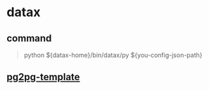 # datax
## command
> python ${datax-home}/bin/datax/py ${you-config-json-path}
## [pg2pg-template](./pg2pg.json)

